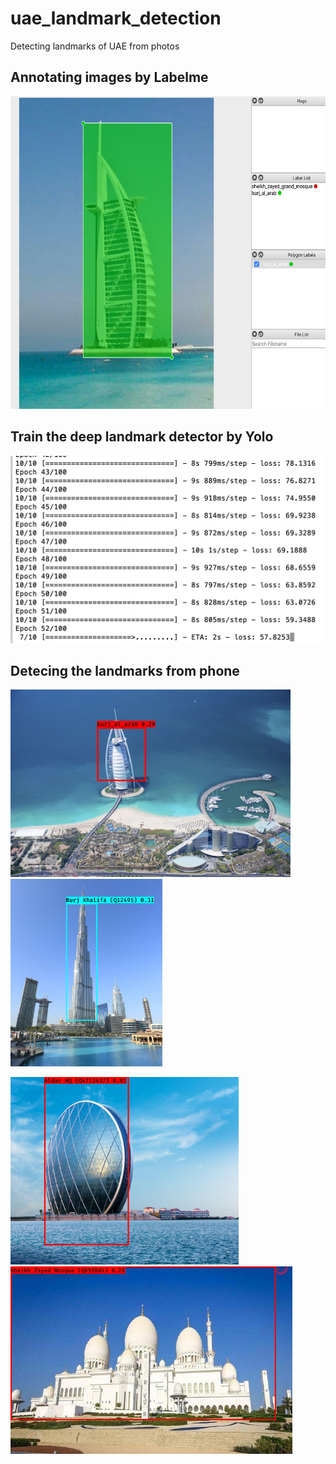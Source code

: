 # uae_landmark_detection
Detecting landmarks of UAE from photos

## Annotating images by Labelme

<img src="https://raw.githubusercontent.com/yanliang12/uae_landmark_detection/main/WX20201009-204241%402x.png" height="500">

## Train the deep landmark detector by Yolo

<img src="https://raw.githubusercontent.com/yanliang12/uae_landmark_detection/main/WX20201009-204729%402x.png" height="300">

## Detecing the landmarks from phone

<img src="https://raw.githubusercontent.com/yanliang12/uae_landmark_detection/main/burj_al_arab3_detected.jpeg" height="300"> <img src="https://raw.githubusercontent.com/yanliang12/uae_landmark_detection/main/burj_khalifa3_detected.jpg" height="300"> 

<img src="https://raw.githubusercontent.com/yanliang12/uae_landmark_detection/main/aldar_hq8_detected%20copy.jpg" height="300"> <img src="https://raw.githubusercontent.com/yanliang12/uae_landmark_detection/main/sheikh_zayed_grand_mosque8_detected%20copy.jpg" height="300">





